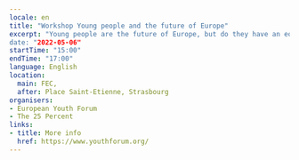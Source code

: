 ```yaml
---
locale: en
title: "Workshop Young people and the future of Europe"
excerpt: "Young people are the future of Europe, but do they have an equal say in shaping it? What can be done to support meaningful youth participation? Join this workshop to reflect on the experience of the Conference on the Future of Europe, its limits and opportunities, and the role of young people in it.
date: "2022-05-06"
startTime: "15:00"
endTime: "17:00"
language: English
location:
  main: FEC,
  after: Place Saint-Etienne, Strasbourg
organisers:
- European Youth Forum
- The 25 Percent
links:
- title: More info
  href: https://www.youthforum.org/
---
```

